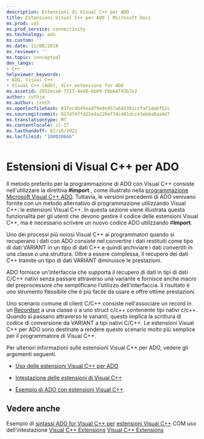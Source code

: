 ```yaml
---
description: Estensioni di Visual C++ per ADO
title: Estensioni Visual C++ per ADO | Microsoft Docs
ms.prod: sql
ms.prod_service: connectivity
ms.technology: ado
ms.custom: ''
ms.date: 11/08/2018
ms.reviewer: ''
ms.topic: conceptual
dev_langs:
- C++
helpviewer_keywords:
- ADO, Visual C++
- Visual C++ [ADO], VC++ extensions for ADO
ms.assetid: 2952ece0-7217-4448-bb09-f6b64f43b7e2
author: rothja
ms.author: jroth
ms.openlocfilehash: 837ecdb45ead79e9e957a6d2381ccfaf1de6fb2c
ms.sourcegitcommit: 917df4ffd22e4a229af7dc481dcce3ebba0aa4d7
ms.translationtype: MT
ms.contentlocale: it-IT
ms.lasthandoff: 02/10/2021
ms.locfileid: "100028666"
---
```

# <a name="visual-c-extensions-for-ado"></a>Estensioni di Visual C++ per ADO
Il metodo preferito per la programmazione di ADO con Visual C++ consiste nell'utilizzare la direttiva **#import** , come illustrato nella [programmazione Microsoft Visual C++ ADO](./visual-c-ado-programming.md). Tuttavia, le versioni precedenti di ADO venivano fornite con un metodo alternativo di programmazione utilizzando Visual C++: le estensioni Visual C++. In questa sezione viene illustrata questa funzionalità per gli utenti che devono gestire il codice delle estensioni Visual C++, ma è necessario scrivere un nuovo codice ADO utilizzando #**Import**.

 Uno dei processi più noiosi Visual C++ ai programmatori quando si recuperano i dati con ADO consiste nel convertire i dati restituiti come tipo di dati VARIANT in un tipo di dati C++ e quindi archiviare i dati convertiti in una classe o una struttura. Oltre a essere complessa, il recupero dei dati C++ tramite un tipo di dati VARIANT diminuisce le prestazioni.

 ADO fornisce un'interfaccia che supporta il recupero di dati in tipi di dati C/C++ nativi senza passare attraverso una variante e fornisce anche macro del preprocessore che semplificano l'utilizzo dell'interfaccia. Il risultato è uno strumento flessibile che è più facile da usare e offre ottime prestazioni.

 Uno scenario comune di client C/C++ consiste nell'associare un record in un [Recordset](../../reference/ado-api/recordset-object-ado.md) a una classe o a uno struct c/c++ contenente tipi nativi c/c++. Quando si passano attraverso le varianti, questo implica la scrittura di codice di conversione da VARIANT a tipi nativi C/C++. Le estensioni Visual C++ per ADO sono destinate a rendere questo scenario molto più semplice per il programmatore di Visual C++.

 Per ulteriori informazioni sulle estensioni Visual C++ per ADO, vedere gli argomenti seguenti.

-   [Uso delle estensioni Visual C++ per ADO](./using-visual-c-extensions.md)

-   [Intestazione delle estensioni di Visual C++](./visual-c-extensions-header.md)

-   [Esempio di ADO con estensioni Visual C++](./visual-c-extensions-example.md)

## <a name="see-also"></a>Vedere anche
 Esempio di [sintassi ADO for Visual C++ per](../../reference/ado-api/ado-for-visual-c-syntax-index-for-com.md) [estensioni Visual C++](./visual-c-extensions-example.md) COM uso dell'intestazione [Visual C++ Extensions](./using-visual-c-extensions.md) [Visual C++ Extensions](./visual-c-extensions-header.md)